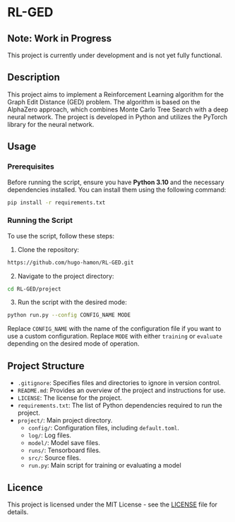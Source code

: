 # RL-GED

## Note: Work in Progress

This project is currently under development and is not yet fully functional.

## Description

This project aims to implement a Reinforcement Learning algorithm for the Graph Edit Distance (GED) problem. The algorithm is based on the AlphaZero approach, which combines Monte Carlo Tree Search with a deep neural network. The project is developed in Python and utilizes the PyTorch library for the neural network.

## Usage

### Prerequisites

Before running the script, ensure you have **Python 3.10** and the necessary dependencies installed. You can install them using the following command:

```bash
pip install -r requirements.txt
```

### Running the Script

To use the script, follow these steps:

1. Clone the repository:

```bash
https://github.com/hugo-hamon/RL-GED.git
```

2. Navigate to the project directory:

```bash
cd RL-GED/project
```

3. Run the script with the desired mode:

```bash
python run.py --config CONFIG_NAME MODE
```

Replace `CONFIG_NAME` with the name of the configuration file if you want to use a custom configuration. Replace `MODE` with either `training` or `evaluate` depending on the desired mode of operation.

## Project Structure

- `.gitignore`: Specifies files and directories to ignore in version control.
- `README.md`: Provides an overview of the project and instructions for use.
- `LICENSE`: The license for the project.
- `requirements.txt`: The list of Python dependencies required to run the project.
- `project/`: Main project directory.
  - `config/`: Configuration files, including `default.toml`.
  - `log/`: Log files.
  - `model/`: Model save files.
  - `runs/`: Tensorboard files.
  - `src/`: Source files.
  - `run.py`: Main script for training or evaluating a model

## Licence

This project is licensed under the MIT License - see the [LICENSE](LICENSE) file for details.

